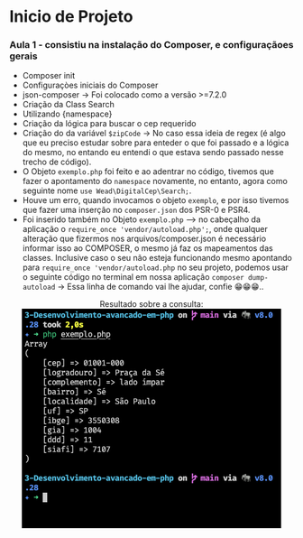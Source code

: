 # Inicio de Projeto

### Aula 1 - consistiu na instalação do Composer, e configuraçãoes gerais
 - Composer init
 - Configuraçòes iniciais do Composer
 - json-composer -> Foi colocado como a versão >=7.2.0
 - Criação da Class Search
 - Utilizando {namespace}
 - Criação da lógica para buscar o cep requerido
 - Criação do da variável `$zipCode` -> No caso essa ideia de regex (é algo que eu preciso estudar sobre para enteder o que foi passado e a lógica do mesmo, no entando eu entendi o que estava sendo passado nesse trecho de código).
 - O Objeto `exemplo.php` foi feito e ao adentrar no código, tivemos que fazer o apontamento do `namespace` novamente, no entanto, agora como seguinte nome `use Wead\DigitalCep\Search;`.
 - Houve um erro, quando invocamos o objeto `exemplo`, e por isso tivemos que fazer uma inserção no `composer.json` dos PSR-0 e PSR4. 
 - Foi inserido também no Objeto `exemplo.php` --> no cabeçalho da aplicação o `require_once 'vendor/autoload.php';`, onde qualquer alteração que fizermos nos arquivos/composer.json é necessário informar isso ao COMPOSER, o mesmo já faz os mapeamentos das classes. Inclusive caso o seu não esteja funcionando mesmo apontando para `require_once 'vendor/autoload.php` no seu projeto, podemos usar o seguinte código no terminal em nossa aplicação `composer dump-autoload` -> Essa linha de comando vai lhe ajudar, confie 😁😁😁..

<div align="center">
Resultado sobre a consulta:<br>
<img src="/images-project/Aula-01.png"></div>



